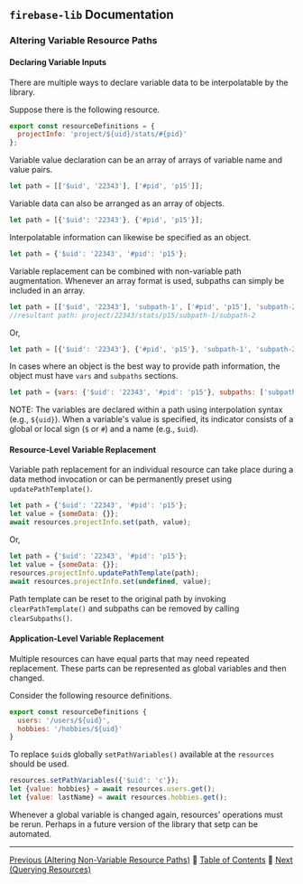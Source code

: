 ## `firebase-lib` Documentation

### Altering Variable Resource Paths

#### Declaring Variable Inputs

There are multiple ways to declare variable data to be interpolatable by the
library.

Suppose there is the following resource.

```javascript
export const resourceDefinitions = {
  projectInfo: 'project/${uid}/stats/#{pid}'
};
```

Variable value declaration can be an array of arrays of variable name and value
pairs.

```javascript
let path = [['$uid', '22343'], ['#pid', 'p15']];
```

Variable data can also be arranged as an array of objects.

```javascript
let path = [{'$uid': '22343'}, {'#pid', 'p15'}];
```

Interpolatable information can likewise be specified as an object.

```javascript
let path = {'$uid': '22343', '#pid': 'p15'};
```

Variable replacement can be combined with non-variable path augmentation.
Whenever an array format is used, subpaths can simply be included in an array.

```javascript
let path = [['$uid', '22343'], 'subpath-1', ['#pid', 'p15'], 'subpath-2'];
//resultant path: project/22343/stats/p15/subpath-1/subpath-2
```

Or,

```javascript
let path = [{'$uid': '22343'}, {'#pid', 'p15'}, 'subpath-1', 'subpath-2'];
```

In cases where an object is the best way to provide path information, the object
must have `vars` and `subpaths` sections.

```javascript
let path = {vars: {'$uid': '22343', '#pid': 'p15'}, subpaths: ['subpath-1', 'subpath-2']};
```

NOTE: The variables are declared within a path using interpolation syntax
(e.g., `${uid}`).  When a variable's value is specified, its indicator consists
of a global or local sign (`$` or `#`) and a name (e.g., `$uid`).

#### Resource-Level Variable Replacement

Variable path replacement for an individual resource can take place during a
data method invocation or can be permanently preset using `updatePathTemplate()`.

```javascript
let path = {'$uid': '22343', '#pid': 'p15'};
let value = {someData: {}};
await resources.projectInfo.set(path, value);
```

Or,

```javascript
let path = {'$uid': '22343', '#pid': 'p15'};
let value = {someData: {}};
resources.projectInfo.updatePathTemplate(path);
await resources.projectInfo.set(undefined, value);
```

Path template can be reset to the original path by invoking
`clearPathTemplate()` and subpaths can be removed by calling `clearSubpaths()`.

#### Application-Level Variable Replacement

Multiple resources can have equal parts that may need repeated replacement.
These parts can be represented as global variables and then changed.

Consider the following resource definitions.

```javascript
export const resourceDefinitions {
  users: '/users/${uid}',
  hobbies: '/hobbies/${uid}'
}
```

To replace `$uid`s globally `setPathVariables()` available at the `resources`
should be used.

```javascript
resources.setPathVariables({'$uid': 'c'});
let {value: hobbies} = await resources.users.get();
let {value: lastName} = await resources.hobbies.get();
```

Whenever a global variable is changed again, resources' operations must be
rerun.  Perhaps in a future version of the library that setp can be automated.

---

[Previous (Altering Non-Variable Resource Paths)](./09-altering-non-variable-resource-paths.md) :palm_tree:
[Table of Contents](../README.md) :palm_tree:
[Next (Querying Resources)](./11-querying-resources.md)
